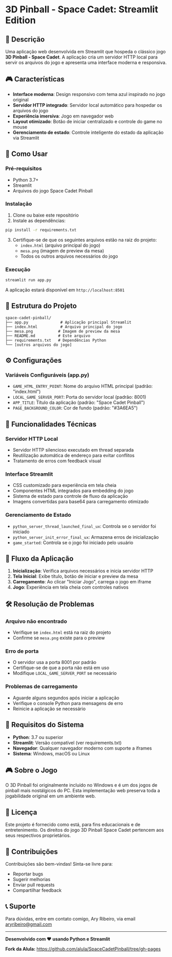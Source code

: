 # 3D Pinball - Space Cadet: Streamlit Edition

## 📌 Descrição

Uma aplicação web desenvolvida em Streamlit que hospeda o clássico jogo **3D Pinball - Space Cadet**. A aplicação cria um servidor HTTP local para servir os arquivos do jogo e apresenta uma interface moderna e responsiva.

## 🎮 Características

- **Interface moderna**: Design responsivo com tema azul inspirado no jogo original
- **Servidor HTTP integrado**: Servidor local automático para hospedar os arquivos do jogo
- **Experiência imersiva**: Jogo em navegador web
- **Layout otimizado**: Botão de iniciar centralizado e controle do game no mouse
- **Gerenciamento de estado**: Controle inteligente do estado da aplicação via Streamlit

## 🚀 Como Usar

### Pré-requisitos

- Python 3.7+
- Streamlit
- Arquivos do jogo Space Cadet Pinball

### Instalação

1. Clone ou baixe este repositório
2. Instale as dependências:
```bash
pip install -r requirements.txt
```

3. Certifique-se de que os seguintes arquivos estão na raiz do projeto:
   - `index.html` (arquivo principal do jogo)
   - `mesa.png` (imagem de preview da mesa)
   - Todos os outros arquivos necessários do jogo

### Execução

```bash
streamlit run app.py
```

A aplicação estará disponível em `http://localhost:8501`

## 📁 Estrutura do Projeto

```
space-cadet-pinball/
├── app.py              # Aplicação principal Streamlit
├── index.html          # Arquivo principal do jogo
├── mesa.png           # Imagem de preview da mesa
├── README.md          # Este arquivo
├── requirements.txt   # Dependências Python
└── [outros arquivos do jogo]
```

## ⚙️ Configurações

### Variáveis Configuráveis (app.py)

- `GAME_HTML_ENTRY_POINT`: Nome do arquivo HTML principal (padrão: "index.html")
- `LOCAL_GAME_SERVER_PORT`: Porta do servidor local (padrão: 8001)
- `APP_TITLE`: Título da aplicação (padrão: "Space Cadet Pinball")
- `PAGE_BACKGROUND_COLOR`: Cor de fundo (padrão: "#3A6EA5")

## 🔧 Funcionalidades Técnicas

### Servidor HTTP Local
- Servidor HTTP silencioso executado em thread separada
- Reutilização automática de endereço para evitar conflitos
- Tratamento de erros com feedback visual

### Interface Streamlit
- CSS customizado para experiência em tela cheia
- Componentes HTML integrados para embedding do jogo
- Sistema de estado para controle de fluxo da aplicação
- Imagens convertidas para base64 para carregamento otimizado

### Gerenciamento de Estado
- `python_server_thread_launched_final_ux`: Controla se o servidor foi iniciado
- `python_server_init_error_final_ux`: Armazena erros de inicialização
- `game_started`: Controla se o jogo foi iniciado pelo usuário

## 🎯 Fluxo da Aplicação

1. **Inicialização**: Verifica arquivos necessários e inicia servidor HTTP
2. **Tela Inicial**: Exibe título, botão de iniciar e preview da mesa
3. **Carregamento**: Ao clicar "Iniciar Jogo", carrega o jogo em iframe
4. **Jogo**: Experiência em tela cheia com controles nativos

## 🛠️ Resolução de Problemas

### Arquivo não encontrado
- Verifique se `index.html` está na raiz do projeto
- Confirme se `mesa.png` existe para o preview

### Erro de porta
- O servidor usa a porta 8001 por padrão
- Certifique-se de que a porta não está em uso
- Modifique `LOCAL_GAME_SERVER_PORT` se necessário

### Problemas de carregamento
- Aguarde alguns segundos após iniciar a aplicação
- Verifique o console Python para mensagens de erro
- Reinicie a aplicação se necessário

## 📝 Requisitos do Sistema

- **Python**: 3.7 ou superior
- **Streamlit**: Versão compatível (ver requirements.txt)
- **Navegador**: Qualquer navegador moderno com suporte a iframes
- **Sistema**: Windows, macOS ou Linux

## 🎮 Sobre o Jogo

O 3D Pinball foi originalmente incluído no Windows e é um dos jogos de pinball mais nostálgicos do PC. Esta implementação web preserva toda a jogabilidade original em um ambiente web.

## 📄 Licença

Este projeto é fornecido como está, para fins educacionais e de entretenimento. Os direitos do jogo 3D Pinball Space Cadet pertencem aos seus respectivos proprietários.

## 🤝 Contribuições

Contribuições são bem-vindas! Sinta-se livre para:
- Reportar bugs
- Sugerir melhorias
- Enviar pull requests
- Compartilhar feedback

## 📞 Suporte

Para dúvidas, entre em contato comigo, Ary Ribeiro, via email aryribeiro@gmail.com

---

**Desenvolvido com ❤️ usando Python e Streamlit**

**Fork da Alula:** https://github.com/alula/SpaceCadetPinball/tree/gh-pages